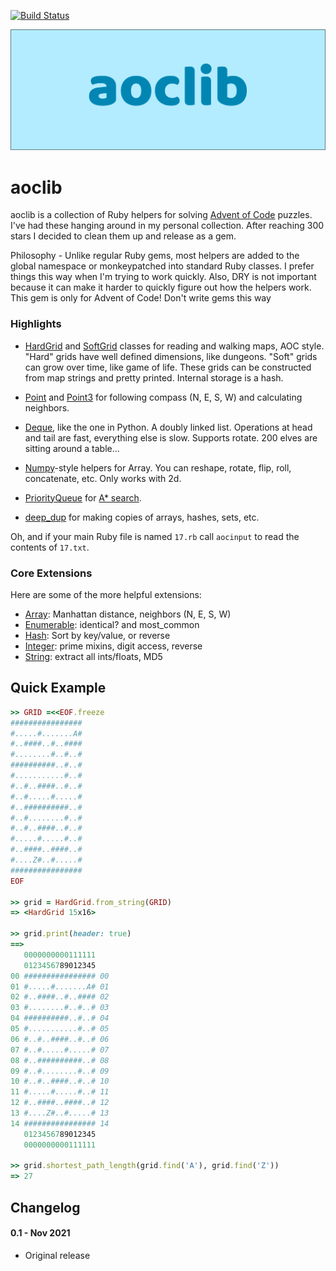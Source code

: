 [![Build Status](https://github.com/gurgeous/aoclib/workflows/test/badge.svg?branch=main)](https://github.com/gurgeous/aoclib/actions)

![logo](logo.svg)

# aoclib

aoclib is a collection of Ruby helpers for solving [Advent of Code](https://adventofcode.com) puzzles. I've had these hanging around in my personal collection. After reaching 300 stars I decided to clean them up and release as a gem.

Philosophy - Unlike regular Ruby gems, most helpers are added to the global namespace or monkeypatched into standard Ruby classes. I prefer things this way when I'm trying to work quickly. Also, DRY is not important because it can make it harder to quickly figure out how the helpers work. This gem is only for Advent of Code! Don't write gems this way

### Highlights

- [HardGrid](https://github.com/gurgeous/aoclib/blob/main/lib/hard_grid.rb) and [SoftGrid](https://github.com/gurgeous/aoclib/blob/main/lib/soft_grid.rb) classes for reading and walking maps, AOC style. "Hard" grids have well defined dimensions, like dungeons. "Soft" grids can grow over time, like game of life. These grids can be constructed from map strings and pretty printed. Internal storage is a hash.

- [Point](https://github.com/gurgeous/aoclib/blob/main/lib/point.rb) and [Point3](https://github.com/gurgeous/aoclib/blob/main/lib/point3.rb) for following compass (N, E, S, W) and calculating neighbors.

- [Deque](https://github.com/gurgeous/aoclib/blob/main/lib/deque.rb), like the one in Python. A doubly linked list. Operations at head and tail are fast, everything else is slow. Supports rotate. 200 elves are sitting around a table...

- [Numpy](https://github.com/gurgeous/aoclib/blob/main/lib/core_ext/numpy.rb)-style helpers for Array. You can reshape, rotate, flip, roll, concatenate, etc. Only works with 2d.

- [PriorityQueue](https://github.com/gurgeous/aoclib/blob/main/lib/priority_queue.rb) for [A* search](https://en.wikipedia.org/wiki/A*_search_algorithm).

- [deep_dup](https://github.com/gurgeous/aoclib/blob/main/lib/core_ext/deep_dup.rb) for making copies of arrays, hashes, sets, etc.

Oh, and if your main Ruby file is named `17.rb` call `aocinput` to read the contents of `17.txt`.

### Core Extensions

Here are some of the more helpful extensions:

- [Array](https://github.com/gurgeous/aoclib/blob/main/lib/core_ext/array.rb): Manhattan distance, neighbors (N, E, S, W)
- [Enumerable](https://github.com/gurgeous/aoclib/blob/main/lib/core_ext/enumerable.rb): identical? and most_common
- [Hash](https://github.com/gurgeous/aoclib/blob/main/lib/core_ext/hash.rb): Sort by key/value, or reverse
- [Integer](https://github.com/gurgeous/aoclib/blob/main/lib/core_ext/integer.rb): prime mixins, digit access, reverse
- [String](https://github.com/gurgeous/aoclib/blob/main/lib/core_ext/string.rb): extract all ints/floats, MD5

## Quick Example

```ruby
>> GRID =<<EOF.freeze
################
#.....#.......A#
#..####..#..####
#........#..#..#
##########..#..#
#...........#..#
#..#..####..#..#
#..#.....#.....#
#..##########..#
#..#........#..#
#..#..####..#..#
#.....#.....#..#
#..####..####..#
#....Z#..#.....#
################
EOF

>> grid = HardGrid.from_string(GRID)
=> <HardGrid 15x16>

>> grid.print(header: true)
==>
   0000000000111111
   0123456789012345
00 ################ 00
01 #.....#.......A# 01
02 #..####..#..#### 02
03 #........#..#..# 03
04 ##########..#..# 04
05 #...........#..# 05
06 #..#..####..#..# 06
07 #..#.....#.....# 07
08 #..##########..# 08
09 #..#........#..# 09
10 #..#..####..#..# 10
11 #.....#.....#..# 11
12 #..####..####..# 12
13 #....Z#..#.....# 13
14 ################ 14
   0123456789012345
   0000000000111111

>> grid.shortest_path_length(grid.find('A'), grid.find('Z'))
=> 27
```

## Changelog

#### 0.1 - Nov 2021

- Original release

